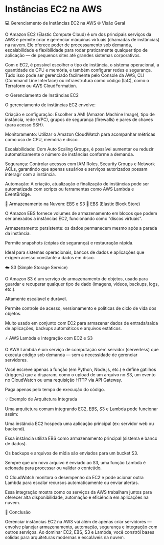 # Instâncias EC2 na AWS

💻 Gerenciamento de Instâncias EC2 na AWS
🌐 Visão Geral

O Amazon EC2 (Elastic Compute Cloud) é um dos principais serviços da AWS e permite criar e gerenciar máquinas virtuais (chamadas de instâncias) na nuvem. Ele oferece poder de processamento sob demanda, escalabilidade e flexibilidade para rodar praticamente qualquer tipo de aplicação — de pequenos sites até grandes sistemas corporativos.

Com o EC2, é possível escolher o tipo de instância, o sistema operacional, a quantidade de CPU e memória, e também configurar redes e segurança. Tudo isso pode ser gerenciado facilmente pelo Console da AWS, CLI (Command Line Interface) ou infraestrutura como código (IaC), como o Terraform ou AWS CloudFormation.

⚙️ Gerenciamento de Instâncias EC2

O gerenciamento de instâncias EC2 envolve:

Criação e configuração: Escolher a AMI (Amazon Machine Image), tipo de instância, rede (VPC), grupos de segurança (firewalls) e pares de chaves (para acesso SSH).

Monitoramento: Utilizar o Amazon CloudWatch para acompanhar métricas como uso de CPU, memória e disco.

Escalabilidade: Com Auto Scaling Groups, é possível aumentar ou reduzir automaticamente o número de instâncias conforme a demanda.

Segurança: Controlar acessos com IAM Roles, Security Groups e Network ACLs, garantindo que apenas usuários e serviços autorizados possam interagir com a instância.

Automação: A criação, atualização e finalização de instâncias pode ser automatizada com scripts ou ferramentas como AWS Lambda e EventBridge.

💾 Armazenamento na Nuvem: EBS e S3
🧱 EBS (Elastic Block Store)

O Amazon EBS fornece volumes de armazenamento em blocos que podem ser anexados a instâncias EC2, funcionando como “discos virtuais”.

Armazenamento persistente: os dados permanecem mesmo após a parada da instância.

Permite snapshots (cópias de segurança) e restauração rápida.

Ideal para sistemas operacionais, bancos de dados e aplicações que exigem acesso constante a dados em disco.

☁️ S3 (Simple Storage Service)

O Amazon S3 é um serviço de armazenamento de objetos, usado para guardar e recuperar qualquer tipo de dado (imagens, vídeos, backups, logs, etc.).

Altamente escalável e durável.

Permite controle de acesso, versionamento e políticas de ciclo de vida dos objetos.

Muito usado em conjunto com EC2 para armazenar dados de entrada/saída de aplicações, backups automáticos e arquivos estáticos.

⚡ AWS Lambda e Integração com EC2 e S3

O AWS Lambda é um serviço de computação sem servidor (serverless) que executa código sob demanda — sem a necessidade de gerenciar servidores.

Você escreve apenas a função (em Python, Node.js, etc.) e define gatilhos (triggers) que a disparam, como o upload de um arquivo no S3, um evento no CloudWatch ou uma requisição HTTP via API Gateway.

Paga apenas pelo tempo de execução do código.

💡 Exemplo de Arquitetura Integrada

Uma arquitetura comum integrando EC2, EBS, S3 e Lambda pode funcionar assim:

Uma instância EC2 hospeda uma aplicação principal (ex: servidor web ou backend).

Essa instância utiliza EBS como armazenamento principal (sistema e banco de dados).

Os backups e arquivos de mídia são enviados para um bucket S3.

Sempre que um novo arquivo é enviado ao S3, uma função Lambda é acionada para processar ou validar o conteúdo.

O CloudWatch monitora o desempenho da EC2 e pode acionar outra Lambda para escalar recursos automaticamente ou enviar alertas.

Essa integração mostra como os serviços da AWS trabalham juntos para oferecer alta disponibilidade, automação e eficiência em aplicações na nuvem.

🧭 Conclusão

Gerenciar instâncias EC2 na AWS vai além de apenas criar servidores — envolve planejar armazenamento, automação, segurança e integração com outros serviços. Ao dominar EC2, EBS, S3 e Lambda, você constrói bases sólidas para arquiteturas modernas e escaláveis na nuvem.
